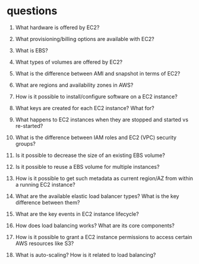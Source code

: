# questions

1. What hardware is offered by EC2?

2. What provisioning/billing options are available with EC2?

3. What is EBS?

4. What types of volumes are offered by EC2?

5. What is the difference between AMI and snapshot in terms of EC2?

6. What are regions and availability zones in AWS?

7. How is it possible to install/configure software on a EC2 instance?

8. What keys are created for each EC2 instance? What for?

9. What happens to EC2 instances when they are stopped 
and started vs re-started?

10. What is the difference between IAM roles and EC2 (VPC) security groups?

11. Is it possible to decrease the size of an existing EBS volume?

12. Is it possible to reuse a EBS volume for multiple instances?

13. How is it possible to get such metadata as current region/AZ from 
within a running EC2 instance?

14. What are the available elastic load balancer types? What is the 
key difference between them?

15. What are the key events in EC2 instance lifecycle?

16. How does load balancing works? What are its core components?

17. How is it possible to grant a EC2 instance permissions to access 
certain AWS resources like S3?

18. What is auto-scaling? How is it related to load balancing?
